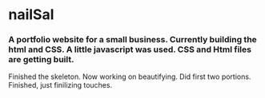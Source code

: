 # nailSal
### A portfolio website for a small business. Currently building the html and CSS. A little javascript was used. CSS and Html files are getting built.
Finished the skeleton. Now working on beautifying. Did first two portions. Finished, just finilizing touches.
